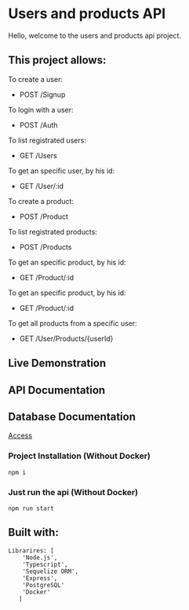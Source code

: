 # Users and products API

Hello, welcome to the users and products api project.

## This project allows:

To create a user:

- POST /Signup

To login with a user:

- POST /Auth

To list registrated users:

- GET /Users

To get an specific user, by his id:

- GET /User/:id

To create a product:

- POST /Product

To list registrated products:

- POST /Products

To get an specific product, by his id:

- GET /Product/:id

To get an specific product, by his id:

- GET /Product/:id

To get all products from a specific user:

- GET /User/Products/{userId}
## Live Demonstration
<!-- [Access](#) To be completed -->

## API Documentation
<!-- [Access](#) To be completed -->

## Database Documentation
[Access](https://dbdocs.io/cintra.70/Users-and-products-api)

### Project Installation (Without Docker)

```
npm i
```

### Just run the api (Without Docker)

```
npm run start
```

## Built with:

```
Librarires: [
    'Node.js',
    'Typescript',
    'Sequelize ORM',
    'Express',
    'PostgreSQL'
    'Docker'
   ]
```